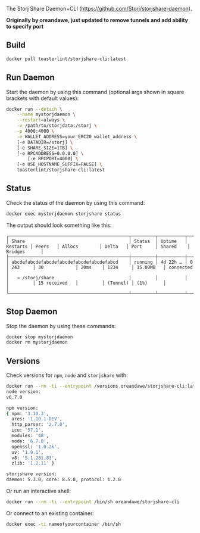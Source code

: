 The Storj Share Daemon+CLI (https://github.com/Storj/storjshare-daemon).

**Originally by oreandawe, just updated to remove tunnels and add ability to specify port**

## Build ##

```bash
docker pull toasterlint/storjshare-cli:latest
```

## Run Daemon ##

Start the daemon by using this command (optional args shown in square brackets with default values):

```bash
docker run --detach \
    --name mystorjdaemon \
    --restart=always \
    -v /path/to/storjdata:/storj \
    -p 4000:4000 \
	-e WALLET_ADDRESS=your_ERC20_wallet_address \
	[-e DATADIR=/storj] \
	[-e SHARE_SIZE=1TB] \
	[-e RPCADDRESS=0.0.0.0] \
        [-e RPCPORT=4000] \
	[-e USE_HOSTNAME_SUFFIX=FALSE] \
    toasterlint/storjshare-cli:latest
```

## Status ##

Check the status of the daemon by using this command:

```bash
docker exec mystorjdaemon storjshare status
```

The output should look something like this:

```
┌─────────────────────────────────────────────┬─────────┬──────────┬──────────┬─────────┬───────────────┬─────────┬──────────┬───────────┬──────────────┐
│ Share                                       │ Status  │ Uptime   │ Restarts │ Peers   │ Allocs        │ Delta   │ Port     │ Shared    │ Bridges      │
├─────────────────────────────────────────────┼─────────┼──────────┼──────────┼─────────┼───────────────┼─────────┼──────────┼───────────┼──────────────┤
│ abcdefabcdefabcdefabcdefabcdefabcdefabcd    │ running │ 4d 22h … │ 0        │ 243     │ 30            │ 20ms    │ 1234     │ 15.00MB   │ connected    │
│   → /storj/share                            │         │          │          │         │ 15 received   │         │ (Tunnel) │ (1%)      │              │
└─────────────────────────────────────────────┴─────────┴──────────┴──────────┴─────────┴───────────────┴─────────┴──────────┴───────────┴──────────────┘
```

## Stop Daemon ##

Stop the daemon by using these commands:

```bash
docker stop mystorjdaemon
docker rm mystorjdaemon
```

## Versions ##

Check versions for `npm`, `node` and `storjshare` with:

```bash
docker run --rm -ti --entrypoint /versions oreandawe/storjshare-cli:latest
node version:
v6.7.0

npm version:
{ npm: '3.10.3',
  ares: '1.10.1-DEV',
  http_parser: '2.7.0',
  icu: '57.1',
  modules: '48',
  node: '6.7.0',
  openssl: '1.0.2k',
  uv: '1.9.1',
  v8: '5.1.281.83',
  zlib: '1.2.11' }

storjshare version:
daemon: 5.3.0, core: 8.5.0, protocol: 1.2.0
```

Or run an interactive shell:

```bash
docker run --rm -ti --entrypoint /bin/sh oreandawe/storjshare-cli
```

Or connect to an existing container:

```bash
docker exec -ti nameofyourcontainer /bin/sh
```
